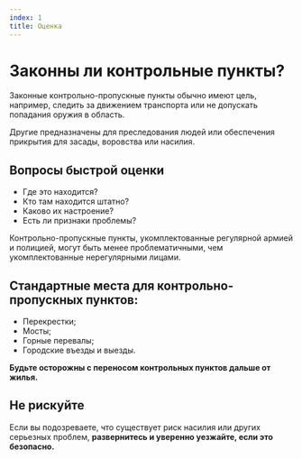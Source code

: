```yaml
---
index: 1
title: Оценка
---
```

# Законны ли контрольные пункты?

Законные контрольно-пропускные пункты обычно имеют цель, например, следить за движением транспорта или не допускать попадания оружия в область.

Другие предназначены для преследования людей или обеспечения прикрытия для засады, воровства или насилия.

## Вопросы быстрой оценки

*   Где это находится?
*   Кто там находится штатно?
*   Каково их настроение?
*   Есть ли признаки проблемы?

Контрольно-пропускные пункты, укомплектованные регулярной армией и полицией, могут быть менее проблематичными, чем укомплектованные нерегулярными лицами.

## Стандартные места для контрольно-пропускных пунктов:

*   Перекрестки;
*   Мосты;
*   Горные перевалы;
*   Городские въезды и выезды.

**Будьте осторожны с переносом контрольных пунктов дальше от жилья.**

## Не рискуйте

Если вы подозреваете, что существует риск насилия или других серьезных проблем, **развернитесь и уверенно уезжайте, если это безопасно.**
